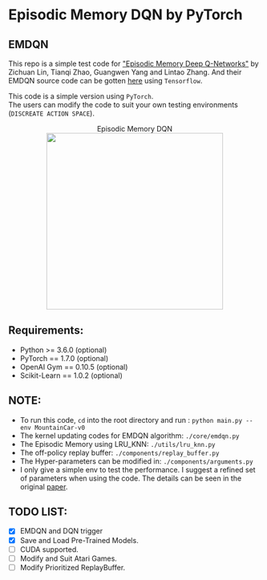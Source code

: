 Episodic Memory DQN by PyTorch
================
## EMDQN
This repo is a simple test code for ["Episodic Memory Deep Q-Networks"](https://arxiv.org/pdf/1805.07603.pdf) 
by Zichuan Lin, Tianqi Zhao, Guangwen Yang and Lintao Zhang.
And their EMDQN source code can be gotten [here](https://github.com/LinZichuan/emdqn) using `Tensorflow`.<br>

This code is a simple version using `PyTorch`.<br>
The users can modify the code to suit your own testing environments (`DISCREATE ACTION SPACE`).

<p align="center">
 Episodic Memory DQN<br>
 <img src="https://github.com/LinZichuan/emdqn/blob/master/data/emdqn.PNG" width="352" height="352"><br>
</p>

## Requirements:
* Python >= 3.6.0 (optional)
* PyTorch == 1.7.0 (optional)
* OpenAI Gym == 0.10.5 (optional)
* Scikit-Learn == 1.0.2 (optional)

## NOTE:
* To run this code, `cd` into the root directory and run : `python main.py --env MountainCar-v0`
* The kernel updating codes for EMDQN algorithm: `./core/emdqn.py`
* The Episodic Memory using LRU_KNN: `./utils/lru_knn.py`
* The off-policy replay buffer: `./components/replay_buffer.py`
* The Hyper-parameters can be modified in: `./components/arguments.py`
* I only give a simple env to test the performance. I suggest a refined set of parameters when using the code.
The details can be seen in the original [paper](https://arxiv.org/pdf/1805.07603.pdf).

## TODO LIST:
- [x] EMDQN and DQN trigger
- [x] Save and Load Pre-Trained Models.
- [ ] CUDA supported.
- [ ] Modify and Suit Atari Games.
- [ ] Modify Prioritized ReplayBuffer.
